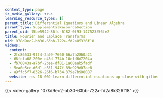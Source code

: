 ```yaml
---
content_type: page
is_media_gallery: true
learning_resource_types: []
parent_title: Differential Equations and Linear Algebra
parent_type: SupplementalResourceSection
parent_uid: 75be5942-86fc-6182-0f93-147523356fe2
title: Fourier and Laplace Transforms
uid: 078d9ec2-bb30-63bb-722a-fd2a85326f18
videos:
  content:
  - 2fc86533-9ff4-2a99-7660-66a7a2860a21
  - 66fcfa68-200e-e46d-774b-10efd6d7204a
  - fb70843a-a7bf-2bee-df81-1a68eab5fadf
  - 5ea0e5ce-d6d1-c351-947f-89e929d07ae8
  - a9ffc5f7-8326-26f6-b734-379e7b908087
  website: res-18-009-learn-differential-equations-up-close-with-gilbert-strang-and-cleve-moler-fall-2015
---
```



{{< video-gallery "078d9ec2-bb30-63bb-722a-fd2a85326f18" >}}

